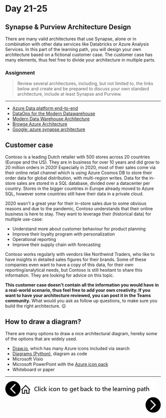 # Day 21-25
## Synapse & Purview Architecture Design

There are many valid architectures that use Synapse, alone or in combination with other data services like Databricks or Azure Analysis Services. In this part of the learning path, you will design your own architecture based on a fictional customer case. The customer case has many elements, thus feel free to divide your architecture in multiple parts.

### Assignment
> Review several architectures, including, but not limited to, the links below and create and be prepared to discuss your own  standard architecture, include at least Synapse and Purview.

---
- [Azure Data platform end-to-end](https://docs.microsoft.com/en-us/azure/architecture/example-scenario/dataplate2e/data-platform-end-to-end)
- [DataOps for the Modern Datawarehouse](https://docs.microsoft.com/en-us/azure/architecture/example-scenario/data-warehouse/dataops-mdw)
- [Modern Data Warehouse Architecture](https://docs.microsoft.com/en-us/azure/architecture/solution-ideas/articles/modern-data-warehouse)
- [Browse Azure Architecture](https://docs.microsoft.com/en-us/azure/architecture/browse/?filter-products=synapse&products=azure-synapse-analytics)
- [Google: azure synapse architecture](https://www.google.com/search?q=azure%20synapse%20architecture)

## Customer case

Contoso is a leading Dutch retailer with 500 stores across 20 countries (Europe and the US). They are in business for over 10 years and did grow to 20 million orders in 2020! Especially in 2020, most of their sales come via their online retail channel which is using Azure Cosmos DB to store their order data for global distribution, with multi-region writes. Data for the in-store sales are stored in a SQL database, divided over a datacenter per country. Stores in the bigger countries in Europe already moved to Azure SQL, however some countries still have their data in a private cloud.

2020 wasn't a great year for their in-store sales due to some obvious reasons and due to the pandemic, Contoso understands that their online business is here to stay. They want to leverage their (historical data) for multiple use-case:

- Understand more about customer behaviour for product planning
- Improve their loyalty program with personalization
- Operational reporting
- Improve their supply chain with forecasting

Contoso works regularly with vendors like Northwind Traders, who like to have insights in detailed sales figures for their brands. Some of these companies even want to have a copy of this data, for their own reporting/analytical needs, but Contoso is still hesitant to share this information. They are looking for advice on this topic.

**This customer case doesn't contain all the information you would have in a real-world scenario, thus feel free to add your own creativity. If you want to have your architecture reviewed, you can post it in the Teams community.** What would you ask as follow up questions, to make sure you build the right architecture. 😉

## How to draw a diagram?

There are many options to draw a nice architectural diagram, hereby some of the options that are widely used.

- [Draw.io](https://app.diagrams.net/), which has many Azure icons included via search
- [Diagrams (Python)](https://github.com/mingrammer/diagrams), diagram as code
- Microsoft Visio
- Microsoft PowerPoint with the [Azure icon pack](https://docs.microsoft.com/en-us/azure/architecture/icons/)
- Whiteboard or paper

---

[previous-link]: part3.md
[next-link]: part5.md
[home-link]: README.md
[<img src="assets/previous.png" width="50" height="50" rotate="180" style="float:left">][previous-link]
[<img src="assets/home_button.png" style="vertical-align:middle">][home-link]
[<img src="assets/next.png" width="50" height="50" style="float:right">][next-link]

